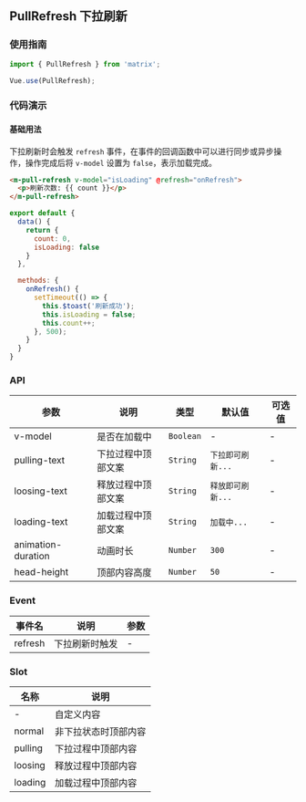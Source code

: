 ## PullRefresh 下拉刷新

### 使用指南
``` javascript
import { PullRefresh } from 'matrix';

Vue.use(PullRefresh);
```

### 代码演示

#### 基础用法
下拉刷新时会触发 `refresh` 事件，在事件的回调函数中可以进行同步或异步操作，操作完成后将 `v-model` 设置为 `false`，表示加载完成。

```html
<m-pull-refresh v-model="isLoading" @refresh="onRefresh">
  <p>刷新次数: {{ count }}</p>
</m-pull-refresh>
```

```javascript
export default {
  data() {
    return {
      count: 0,
      isLoading: false
    }
  },

  methods: {
    onRefresh() {
      setTimeout(() => {
        this.$toast('刷新成功');
        this.isLoading = false;
        this.count++;
      }, 500);
    }
  }
}
```

### API

| 参数 | 说明 | 类型 | 默认值 | 可选值 |
|-----------|-----------|-----------|-------------|-------------|
| v-model | 是否在加载中 | `Boolean` | - | - |
| pulling-text | 下拉过程中顶部文案 | `String` | `下拉即可刷新...` | - |
| loosing-text | 释放过程中顶部文案 | `String` | `释放即可刷新...` | - |
| loading-text | 加载过程中顶部文案 | `String` | `加载中...` | - |
| animation-duration | 动画时长 | `Number` | `300` | - |
| head-height | 顶部内容高度 | `Number` | `50` | - |

### Event

| 事件名 | 说明 | 参数 |
|-----------|-----------|-----------|
| refresh | 下拉刷新时触发 | - |

### Slot

| 名称 | 说明 |
|-----------|-----------|
| - | 自定义内容 |
| normal | 非下拉状态时顶部内容 |
| pulling | 下拉过程中顶部内容 |
| loosing | 释放过程中顶部内容 |
| loading | 加载过程中顶部内容 |
